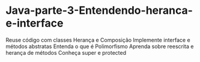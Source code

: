 # Java-parte-3-Entendendo-heranca-e-interface

Reuse código com classes Herança e Composição
Implemente interface e métodos abstratas
Entenda o que é Polimorfismo
Aprenda sobre reescrita e herança de métodos
Conheça super e protected
